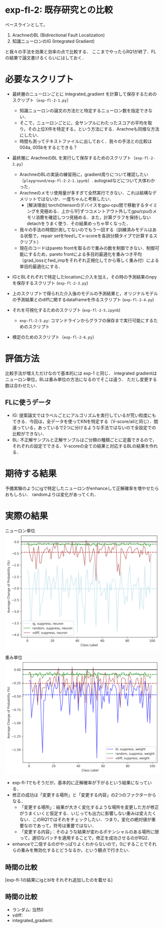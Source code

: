 # exp-fl-2: 既存研究との比較

ベースラインとして，
1. ArachneのBL (Bidirectional Fault Localization)
2. 知識ニューロンのIG (Integrated Gradient)

と我々の手法を効果と効率の点で比較する．
ここまでやったらRQ1が終了．FLの結果で論文書けるくらいにはしておく．

# 必要なスクリプト
- 最終層のニューロンごとに integrated_gradient を計算して保存するためのスクリプト（`exp-fl-2-1.py`）
    - 知識ニューロンの論文の方法だと特定するニューロン数を指定できない．
    - そこで，ニューロンごとに，全サンプルにわたったスコアの平均を取り，その上位X件を特定する，という方法にする．Arachneも同様な方法にしたい．
    - 時間も測ってテキストファイルに出しておく．我々の手法との比較は 004a, 005bをするとできる？

- 最終層に ArachneのBL を実行して保存するためのスクリプト（`exp-fl-2-2.py`）
    - ArachneのBLの実装の練習用に，gradient周りについて確認したい（`playground/exp-fl-2-2-1.ipynb`）. autogradなどについて大体わかった．
    - Arachneのメモリ使用量が多すぎて全然実行できない．これは結構なデメリットではないか．一度ちゃんと考察したい．
        - [解決理由] torchのtensorのデバイスをgpu-cpu間で移動するタイミングを見極める．上から1行ずつコメントアウト外してgpu/cpuのメモリ消費を確認しつつ見極める．また，計算グラフを保持しないdetachをうまく使う．その結果めっちゃ早くなった．
    - 我々の手法の時間計測してないのでもう一回する（訓練済みモデルはある状態で，repair setをfeedしてv-scoreを各誤分類タイプで計算するスクリプト）
    - 現在のコードはpareto frontを取るので重みの数を制御できない．制御可能にするため，pareto frontによる多目的最適化を重みつき平均（grad_lossとfwd_impをそれぞれ正規化してから等しく重み付）による単目的最適化にする．
- IGとBLそれぞれで特定したlocationに介入を加え，その時の予測結果のnpyを保存するスクリプト (`exp-fl-2-3.py`)
- 上のスクリプトで得られた介入後のモデルの予測結果と，オリジナルモデルの予測結果とのdiffに関するdataframeを作るスクリプト (`exp-fl-2-4.py`)
- それを可視化するためのスクリプト (`exp-fl-2-5.ipynb`)
    - `exp-fl-2-5.py`: コマンドラインからグラフの保存まで実行可能にするためのスクリプト
- 検定のためのスクリプト（`exp-fl-2-6.py`）

# 評価方法
比較手法が増えただけなので基本的には exp-1 と同じ．
integrated gradientはニューロン単位，BLは重み単位の方法になるのでそこは違う．
ただし変更する数は合わせたい．

## FLに使うデータ
- IG: 提案論文ではラベルごとにアルゴリズムを実行しているが荒い粒度にもできる．今回は，全データを使ってKNを特定する（V-score/allと同じ）．間違っている，あっているで2つに分けるような手法ではないので全設定での比較ができない．
- BL: 不正解サンプルと正解サンプルはご分類の種類ごとに定義できるので，それぞれの設定でできる．V-scoreの全ての結果と対応するBLの結果を作れる．


# 期待する結果
予備実験のようにigで特定したニューロンがenhanceして正解確率を増やせたらおもしろい．
randomよりは変化があってくれ．

# 実際の結果
ニューロン単位
![alt text](exp-fl-2_c100_proba_diff_neuron.png)

重み単位
![alt text](exp-fl-2_c100_proba_diff_weight.png)

- exp-fl-1でもそうだが，基本的に正解確率が下がるという結果になっている．
- 修正の成功は「変更する場所」と「変更する内容」の2つのファクターからなる．
    - 「変更する場所」：結果が大きく変化するような場所を変更した方が修正がうまくいくと仮定する．いじっても出力に影響しない重みは変えたくない．このRQ1ではそれをチェックしたい．つまり，変化の絶対値が重要なのであって，符号は重要ではない．
    - 「変更する内容」：そのような結果が変わるポテンシャルのある場所に限って，適切なパッチを適用することで，修正を成功させるのがRQ2．
- enhanceで二倍するのがやっぱりよくわからないので，0にすることでそれらの重みを無効化するとどうなるか，という観点で行きたい．

## 時間の比較
[exp-fl-1の結果にigとblをそれぞれ追加したのを載せる]

## 時間の比較
- ランダム: 当然0
- vdiff: 
- integrated_gradient: 